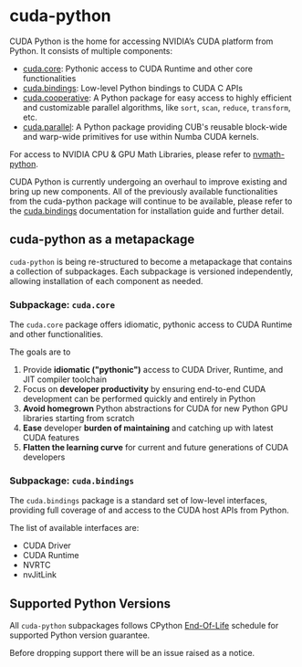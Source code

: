 # cuda-python

CUDA Python is the home for accessing NVIDIA’s CUDA platform from Python. It consists of multiple components:

* [cuda.core](https://nvidia.github.io/cuda-python/cuda-core/latest): Pythonic access to CUDA Runtime and other core functionalities
* [cuda.bindings](https://nvidia.github.io/cuda-python/cuda-bindings/latest): Low-level Python bindings to CUDA C APIs
* [cuda.cooperative](https://nvidia.github.io/cccl/cuda_cooperative/): A Python package for easy access to highly efficient and customizable parallel algorithms, like `sort`, `scan`, `reduce`, `transform`, etc.
* [cuda.parallel](https://nvidia.github.io/cccl/cuda_parallel/): A Python package providing CUB's reusable block-wide and warp-wide primitives for use within Numba CUDA kernels.

For access to NVIDIA CPU & GPU Math Libraries, please refer to [nvmath-python](https://docs.nvidia.com/cuda/nvmath-python/latest).

CUDA Python is currently undergoing an overhaul to improve existing and bring up new components. All of the previously available functionalities from the cuda-python package will continue to be available, please refer to the [cuda.bindings](https://nvidia.github.io/cuda-python/cuda-bindings/latest) documentation for installation guide and further detail.

## cuda-python as a metapackage

`cuda-python` is being re-structured to become a metapackage that contains a collection of subpackages. Each subpackage is versioned independently, allowing installation of each component as needed.

### Subpackage: `cuda.core`

The `cuda.core` package offers idiomatic, pythonic access to CUDA Runtime and other functionalities.

The goals are to

1. Provide **idiomatic ("pythonic")** access to CUDA Driver, Runtime, and JIT compiler toolchain
2. Focus on **developer productivity** by ensuring end-to-end CUDA development can be performed quickly and entirely in Python
3. **Avoid homegrown** Python abstractions for CUDA for new Python GPU libraries starting from scratch
4. **Ease** developer **burden of maintaining** and catching up with latest CUDA features
5. **Flatten the learning curve** for current and future generations of CUDA developers

### Subpackage: `cuda.bindings`

The `cuda.bindings` package is a standard set of low-level interfaces, providing full coverage of and access to the CUDA host APIs from Python.

The list of available interfaces are:

* CUDA Driver
* CUDA Runtime
* NVRTC
* nvJitLink

## Supported Python Versions

All `cuda-python` subpackages follows CPython [End-Of-Life](https://devguide.python.org/versions/) schedule for supported Python version guarantee.

Before dropping support there will be an issue raised as a notice.
